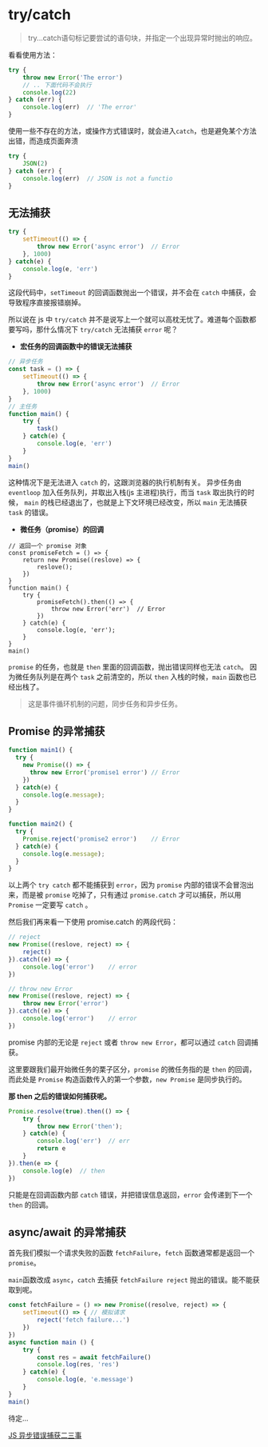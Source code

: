 # try/catch

> try...catch语句标记要尝试的语句块，并指定一个出现异常时抛出的响应。

看看使用方法：

```js
try {
    throw new Error('The error')
    // .. 下面代码不会执行
    console.log(22)
} catch (err) {
    console.log(err)  // 'The error'
}
```

使用一些不存在的方法，或操作方式错误时，就会进入`catch`，也是避免某个方法出错，而造成页面奔溃

```js
try {
    JSON(2)
} catch (err) {
    console.log(err)  // JSON is not a functio
}
```

## 无法捕获

```js
try {
    setTimeout(() => {
        throw new Error('async error')  // Error
    }, 1000)
} catch(e) {
    console.log(e, 'err')
}
```

这段代码中，`setTimeout` 的回调函数抛出一个错误，并不会在 `catch` 中捕获，会导致程序直接报错崩掉。

所以说在 js 中 `try/catch` 并不是说写上一个就可以高枕无忧了。难道每个函数都要写吗，那什么情况下 `try/catch` 无法捕获 `error` 呢？

- **宏任务的回调函数中的错误无法捕获**

```js
// 异步任务
const task = () => {
    setTimeout(() => {
        throw new Error('async error')  // Error
    }, 1000)
}
// 主任务
function main() {
    try {
        task()
    } catch(e) {
        console.log(e, 'err')
    }
}
main()
```

这种情况下是无法进入 `catch` 的，这跟浏览器的执行机制有关。
异步任务由 `eventloop` 加入任务队列，并取出入栈(js 主进程)执行，而当 `task` 取出执行的时候， `main` 的栈已经退出了，也就是上下文环境已经改变，所以 `main` 无法捕获 `task` 的错误。

- **微任务（promise）的回调**

```JS
// 返回一个 promise 对象
const promiseFetch = () => {
    return new Promise((reslove) => {
        reslove();
    })
}
function main() {
    try {
        promiseFetch().then(() => {
            throw new Error('err')  // Error
        })
    } catch(e) {
        console.log(e, 'err');
    }
}
main()
```

`promise` 的任务，也就是 `then` 里面的回调函数，抛出错误同样也无法 `catch`。
因为微任务队列是在两个 `task` 之前清空的，所以 `then` 入栈的时候，`main` 函数也已经出栈了。

> 这是事件循环机制的问题，同步任务和异步任务。

## Promise 的异常捕获

```js
function main1() {
  try {
    new Promise(() => {
      throw new Error('promise1 error') // Error
    })
  } catch(e) {
    console.log(e.message);
  }
}

function main2() {
  try {
    Promise.reject('promise2 error')    // Error
  } catch(e) {
    console.log(e.message);
  }
}
```

以上两个 `try catch` 都不能捕获到 `error`，因为 `promise` 内部的错误不会冒泡出来，而是被 `promise` 吃掉了，只有通过 `promise.catch` 才可以捕获，所以用 `Promise` 一定要写 `catch` 。

然后我们再来看一下使用 promise.catch 的两段代码：

```js
// reject
new Promise((reslove, reject) => {
    reject()
}).catch((e) => {
    console.log('error')    // error
})

// throw new Error
new Promise((reslove, reject) => {
    throw new Error('error')
}).catch((e) => {
    console.log('error')    // error
})
```

promise 内部的无论是 `reject` 或者 `throw new Error`，都可以通过 `catch` 回调捕获。

这里要跟我们最开始微任务的栗子区分，`promise` 的微任务指的是 `then` 的回调，而此处是 `Promise` 构造函数传入的第一个参数，`new Promise` 是同步执行的。

**那 then 之后的错误如何捕获呢。**

```js
Promise.resolve(true).then(() => {
    try {
        throw new Error('then');
    } catch(e) {
        console.log('err')  // err
        return e
    }
}).then(e => {
    console.log(e)  // then
})
```

只能是在回调函数内部 `catch` 错误，并把错误信息返回，`error` 会传递到下一个 `then` 的回调。

## async/await 的异常捕获

首先我们模拟一个请求失败的函数 `fetchFailure`，`fetch` 函数通常都是返回一个 `promise`。

`main`函数改成 `async`，`catch` 去捕获 `fetchFailure reject` 抛出的错误。能不能获取到呢。

```js
const fetchFailure = () => new Promise((resolve, reject) => {
    setTimeout(() => { // 模拟请求
        reject('fetch failure...')
    })
})
async function main () {
    try {
        const res = await fetchFailure()
        console.log(res, 'res')
    } catch(e) {
        console.log(e, 'e.message')
    }
}
main()
```

待定...

[JS 异步错误捕获二三事](https://juejin.im/post/6844903830409183239)